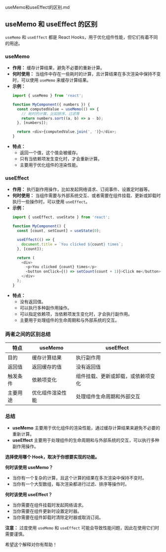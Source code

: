 useMemo和useEffect的区别.md

## useMemo 和 useEffect 的区别

`useMemo` 和 `useEffect` 都是 React Hooks，用于优化组件性能，但它们有着不同的用途。

### useMemo

* **作用：** 缓存计算结果，避免不必要的重新计算。
* **何时使用：** 当组件中存在一些耗时的计算，且计算结果在多次渲染中保持不变时，可以使用 `useMemo` 来缓存计算结果。
* **示例：**
  ```javascript
  import { useMemo } from 'react';

  function MyComponent({ numbers }) {
    const computedValue = useMemo(() => {
      // 耗时的计算，比如排序、过滤等
      return numbers.sort((a, b) => a - b);
    }, [numbers]);

    return <div>{computedValue.join(', ')}</div>;
  }
  ```
* **特点：**
  - 返回一个值，这个值会被缓存。
  - 只有当依赖项发生变化时，才会重新计算。
  - 主要用于优化组件的渲染性能。

### useEffect

* **作用：** 执行副作用操作，比如发起网络请求、订阅事件、设置定时器等。
* **何时使用：** 当组件需要与外部系统交互、或者需要在组件挂载、更新或卸载时执行一些操作时，可以使用 `useEffect`。
* **示例：**
  ```javascript
  import { useEffect, useState } from 'react';

  function MyComponent() {
    const [count, setCount] = useState(0);

    useEffect(() => {
      document.title = `You clicked ${count} times`;
    }, [count]);

    return (
      <div>
        <p>You clicked {count} times</p>
        <button onClick={() => setCount(count + 1)}>Click me</button>
      </div>
    );
  }
  ```
* **特点：**
  - 没有返回值。
  - 可以执行多种副作用操作。
  - 可以指定依赖项，当依赖项发生变化时，才会执行副作用。
  - 主要用于处理组件的生命周期和与外部系统的交互。

### 两者之间的区别总结

| 特点 | useMemo | useEffect |
|---|---|---|
| 目的 | 缓存计算结果 | 执行副作用 |
| 返回值 | 返回缓存的值 | 没有返回值 |
| 触发条件 | 依赖项变化 | 组件挂载、更新或卸载，或依赖项变化 |
| 主要用途 | 优化组件渲染性能 | 处理组件生命周期和外部交互 |

### 总结

* **useMemo** 主要用于优化组件的渲染性能，通过缓存计算结果来避免不必要的重新计算。
* **useEffect** 主要用于处理组件的生命周期和与外部系统的交互，可以执行多种副作用操作。

**选择使用哪个 Hook，取决于你想要实现的功能。**

**何时该使用 useMemo？**
* 当你有一个复杂的计算，且这个计算的结果在多次渲染中保持不变时。
* 当你有一个大型数组，每次渲染都进行过滤、排序等操作时。

**何时该使用 useEffect？**
* 当你需要在组件挂载时发起网络请求。
* 当你需要在组件更新时设置定时器。
* 当你需要在组件卸载时清除定时器或取消订阅。

**注意：** 过度使用 `useMemo` 和 `useEffect` 可能会导致性能问题，因此在使用它们时需要谨慎。

希望这个解释对你有帮助！
